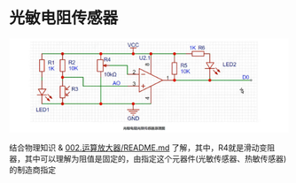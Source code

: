# 光敏电阻传感器
![Screenshot2025-10-15-光敏电阻原理.png](./999.IMGS/Screenshot2025-10-15-光敏电阻原理.png)

结合物理知识 & [002.运算放大器/README.md](../002.运算放大器/README.md) 了解，其中，R4就是滑动变阻器，其中可以理解为阻值是固定的，由指定这个元器件(光敏传感器、热敏传感器)的制造商指定